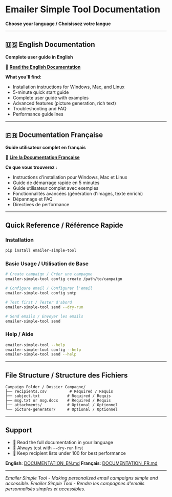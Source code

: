 # Emailer Simple Tool Documentation

**Choose your language / Choisissez votre langue**

---

## 🇺🇸 English Documentation

**Complete user guide in English**

📖 **[Read the English Documentation](DOCUMENTATION_EN.md)**

**What you'll find:**
- Installation instructions for Windows, Mac, and Linux
- 5-minute quick start guide
- Complete user guide with examples
- Advanced features (picture generation, rich text)
- Troubleshooting and FAQ
- Performance guidelines

---

## 🇫🇷 Documentation Française

**Guide utilisateur complet en français**

📖 **[Lire la Documentation Française](DOCUMENTATION_FR.md)**

**Ce que vous trouverez :**
- Instructions d'installation pour Windows, Mac et Linux
- Guide de démarrage rapide en 5 minutes
- Guide utilisateur complet avec exemples
- Fonctionnalités avancées (génération d'images, texte enrichi)
- Dépannage et FAQ
- Directives de performance

---

## Quick Reference / Référence Rapide

### Installation
```bash
pip install emailer-simple-tool
```

### Basic Usage / Utilisation de Base
```bash
# Create campaign / Créer une campagne
emailer-simple-tool config create /path/to/campaign

# Configure email / Configurer l'email
emailer-simple-tool config smtp

# Test first / Tester d'abord
emailer-simple-tool send --dry-run

# Send emails / Envoyer les emails
emailer-simple-tool send
```

### Help / Aide
```bash
emailer-simple-tool --help
emailer-simple-tool config --help
emailer-simple-tool send --help
```

---

## File Structure / Structure des Fichiers

```
Campaign Folder / Dossier Campagne/
├── recipients.csv          # Required / Requis
├── subject.txt            # Required / Requis  
├── msg.txt or msg.docx    # Required / Requis
├── attachments/           # Optional / Optionnel
└── picture-generator/     # Optional / Optionnel
```

---

## Support

- 📖 Read the full documentation in your language
- 🧪 Always test with `--dry-run` first
- 📧 Keep recipient lists under 100 for best performance

**English**: [DOCUMENTATION_EN.md](DOCUMENTATION_EN.md)
**Français**: [DOCUMENTATION_FR.md](DOCUMENTATION_FR.md)

---

*Emailer Simple Tool - Making personalized email campaigns simple and accessible.*
*Emailer Simple Tool - Rendre les campagnes d'emails personnalisés simples et accessibles.*
